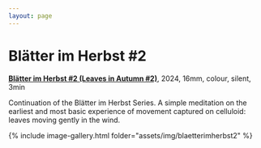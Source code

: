 ```yaml
---
layout: page
---
```


# Blätter im Herbst #2

<strong><b><a href="" rel="noopener noreferrer" target="_blank">Blätter im Herbst #2 (Leaves in Autumn #2)</a></b></strong>, 2024, 16mm, colour, silent, 3min <br>

Continuation of the Blätter im Herbst Series. A simple meditation on the earliest and most basic experience of movement captured on celluloid: leaves moving gently in the wind.

{% include image-gallery.html folder="assets/img/blaetterimherbst2" %}

<!--
<ul>
{% for image in site.static_files %}
    {% if image.path contains 'assets/img/blaetterimherbst' %}
<a class="img" href="{{ image.path }}"><img title="" src="{{ image.path }}"/></a>
    {% endif %}
{% endfor %}
</ul>
-->